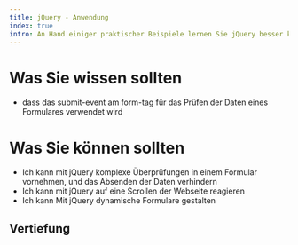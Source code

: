 ```yaml
--- 
title: jQuery - Anwendung
index: true
intro: An Hand einiger praktischer Beispiele lernen Sie jQuery besser kennen.
---
```



# Was Sie wissen sollten

* dass das submit-event am form-tag für das Prüfen der Daten eines Formulares verwendet wird

# Was Sie können sollten

* Ich kann mit jQuery komplexe Überprüfungen in einem Formular vornehmen, und das Absenden der Daten verhindern
* Ich kann mit jQuery auf eine Scrollen der Webseite reagieren
* Ich kann Mit jQuery dynamische Formulare gestalten


## Vertiefung


